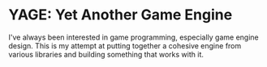# YAGE: Yet Another Game Engine

I've always been interested in game programming, especially game engine design. 
This is my attempt at putting together a cohesive engine from various libraries 
and building something that works with it.

